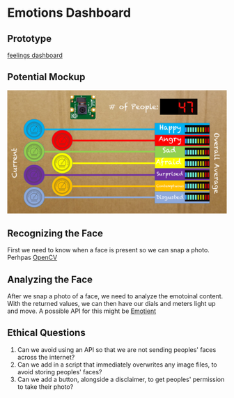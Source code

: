 # Emotions Dashboard

## Prototype
[feelings dashboard](https://milesccoleman.com/feelingsdashboard/examples/clm_emotiondetection.html)

## Potential Mockup
![edb mockup](https://github.com/milesccoleman/emotionsdashboard/blob/master/Presentation1.png?raw=true "Emotions Dashboard Mockup")

## Recognizing the Face
First we need to know when a face is present so we can snap a photo. Perhpas [OpenCV]("https://www.pyimagesearch.com/2018/06/25/raspberry-pi-face-recognition/")

## Analyzing the Face
After we snap a photo of a face, we need to analyze the emotoinal content. With the returned values, we can then have our dials and meters light up and move. A possible API for this might be [Emotient]("https://imotions.com/api/")

## Ethical Questions
1. Can we avoid using an API so that we are not sending peoples' faces across the internet? 
2. Can we add in a script that immediately overwrites any image files, to avoid storing peoples' faces? 
3. Can we add a button, alongside a disclaimer, to get peoples' permission to take their photo? 
 
